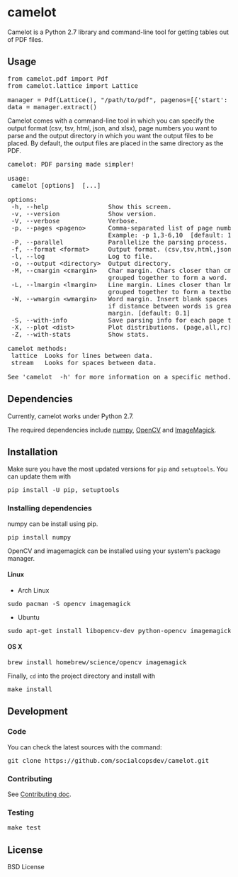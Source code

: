 # camelot

Camelot is a Python 2.7 library and command-line tool for getting tables out of PDF files.

## Usage

<pre>
from camelot.pdf import Pdf
from camelot.lattice import Lattice

manager = Pdf(Lattice(), "/path/to/pdf", pagenos=[{'start': 2, 'end': 4}], clean=True)
data = manager.extract()
</pre>

Camelot comes with a command-line tool in which you can specify the output format (csv, tsv, html, json, and xlsx), page numbers you want to parse and the output directory in which you want the output files to be placed. By default, the output files are placed in the same directory as the PDF.

<pre>
camelot: PDF parsing made simpler!

usage:
 camelot [options] <method> [<args>...]

options:
 -h, --help                Show this screen.
 -v, --version             Show version.
 -V, --verbose             Verbose.
 -p, --pages &lt;pageno&gt;      Comma-separated list of page numbers.
                           Example: -p 1,3-6,10  [default: 1]
 -P, --parallel            Parallelize the parsing process.
 -f, --format &lt;format&gt;     Output format. (csv,tsv,html,json,xlsx) [default: csv]
 -l, --log                 Log to file.
 -o, --output &lt;directory&gt;  Output directory.
 -M, --cmargin &lt;cmargin&gt;   Char margin. Chars closer than cmargin are
                           grouped together to form a word. [default: 2.0]
 -L, --lmargin &lt;lmargin&gt;   Line margin. Lines closer than lmargin are
                           grouped together to form a textbox. [default: 0.5]
 -W, --wmargin &lt;wmargin&gt;   Word margin. Insert blank spaces between chars
                           if distance between words is greater than word
                           margin. [default: 0.1]
 -S, --with-info           Save parsing info for each page to a file.
 -X, --plot &lt;dist&gt;         Plot distributions. (page,all,rc)
 -Z, --with-stats          Show stats.

camelot methods:
 lattice  Looks for lines between data.
 stream   Looks for spaces between data.

See 'camelot <method> -h' for more information on a specific method.
</pre>

## Dependencies

Currently, camelot works under Python 2.7.

The required dependencies include [numpy](http://www.numpy.org/), [OpenCV](http://opencv.org/) and [ImageMagick](http://www.imagemagick.org/script/index.php).

## Installation

Make sure you have the most updated versions for `pip` and `setuptools`. You can update them with

<pre>
pip install -U pip, setuptools
</pre>

### Installing dependencies

numpy can be install using pip.

<pre>
pip install numpy
</pre>

OpenCV and imagemagick can be installed using your system's package manager.

#### Linux

* Arch Linux

<pre>
sudo pacman -S opencv imagemagick
</pre>

* Ubuntu

<pre>
sudo apt-get install libopencv-dev python-opencv imagemagick
</pre>

#### OS X

<pre>
brew install homebrew/science/opencv imagemagick
</pre>

Finally, `cd` into the project directory and install with

<pre>
make install
</pre>

## Development

### Code

You can check the latest sources with the command:

<pre>
git clone https://github.com/socialcopsdev/camelot.git
</pre>

### Contributing

See [Contributing doc]().

### Testing

<pre>
make test
</pre>

## License

BSD License